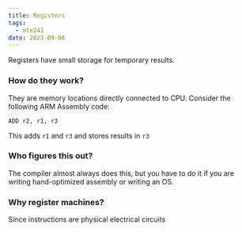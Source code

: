 ```yaml
---
title: Registers
tags:
  - mte241
date: 2023-09-08
---
```

Registers have small storage for temporary results.

### How do they work?
They are memory locations directly connected to CPU.
Consider the following ARM Assembly code:
```assembly
ADD r2, r1, r3
```
This adds `r1` and `r3` and stores results in `r3`

### Who figures this out?
The compiler almost always does this, but you have to do it if you are writing hand-optimized assembly or writing an OS.

### Why register machines?
Since instructions are physical electrical circuits